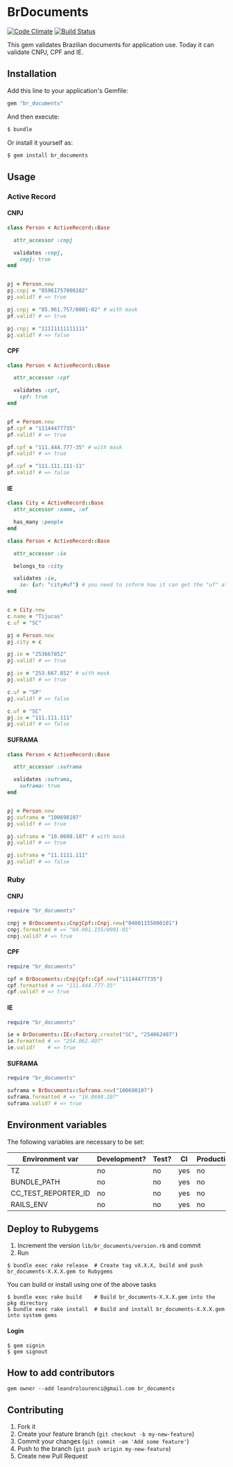 # BrDocuments

[![Code Climate](https://codeclimate.com/github/asseinfo/br_documents.png)](https://codeclimate.com/github/asseinfo/br_documents) [![Build Status](https://travis-ci.org/asseinfo/br_documents.svg?branch=master)](https://travis-ci.org/asseinfo/br_documents)

This gem validates Brazilian documents for application use. Today it can validate CNPJ, CPF and IE.

## Installation

Add this line to your application's Gemfile:

```ruby
gem "br_documents"
```

And then execute:

```ruby
$ bundle
```

Or install it yourself as:

```ruby
$ gem install br_documents
```

## Usage

### Active Record

#### CNPJ

```ruby
class Person < ActiveRecord::Base

  attr_accessor :cnpj

  validates :cnpj,
    cnpj: true
end


pj = Person.new
pj.cnpj = "85961757000102"
pj.valid? # => true

pj.cnpj = "85.961.757/0001-02" # with mask
pf.valid? # => true

pj.cnpj = "11111111111111"
pj.valid? # => false
```

#### CPF

```ruby
class Person < ActiveRecord::Base

  attr_accessor :cpf

  validates :cpf,
    cpf: true
end


pf = Person.new
pf.cpf = "11144477735"
pf.valid? # => true

pf.cpf = "111.444.777-35" # with mask
pf.valid? # => true

pf.cpf = "111.111.111-11"
pf.valid? # => false
```

#### IE

```ruby
class City < ActiveRecord::Base
  attr_accessor :name, :uf

  has_many :people
end

class Person < ActiveRecord::Base

  attr_accessor :ie

  belongs_to :city

  validates :ie,
    ie: {uf: "city#uf"} # you need to inform how it can get the "uf" attribute
end


c = City.new
c.name = "Tijucas"
c.uf = "SC"

pj = Person.new
pj.city = c

pj.ie = "253667852"
pj.valid? # => true

pj.ie = "253.667.852" # with mask
pj.valid? # => true

c.uf = "SP"
pj.valid? # => false

c.uf = "SC"
pj.ie = "111.111.111"
pj.valid? # => false
```

#### SUFRAMA

```ruby
class Person < ActiveRecord::Base

  attr_accessor :suframa

  validates :suframa,
    suframa: true
end


pj = Person.new
pj.suframa = "100698107"
pj.valid? # => true

pj.suframa = "10.0698.107" # with mask
pj.valid? # => true

pj.suframa = "11.1111.111"
pj.valid? # => false
```

### Ruby

#### CNPJ

```ruby
require "br_documents"

cnpj = BrDocuments::CnpjCpf::Cnpj.new("04001155000101")
cnpj.formatted # => "04.001.155/0001-01"
cnpj.valid? # => true
```

#### CPF

```ruby
require "br_documents"

cpf = BrDocuments::CnpjCpf::Cpf.new("11144477735")
cpf.formatted # => "111.444.777-35"
cpf.valid? # => true
```

#### IE

```ruby
require "br_documents"

ie = BrDocuments::IE::Factory.create("SC", "254062407")
ie.formatted # => "254.062.407"
ie.valid?    # => true
```

#### SUFRAMA

```ruby
require "br_documents"

suframa = BrDocuments::Suframa.new("100698107")
suframa.formatted # => "10.0698.107"
suframa.valid? # => true
```

## Environment variables

The following variables are necessary to be set:

Environment var                | Development? | Test? | CI  | Production? | Data
-------------------------------|--------------|-------|-----|-------------|-----
TZ                             | no           | no    | yes | no          | America/Sao_Paulo
BUNDLE_PATH                    | no           | no    | yes | no          | ./vendor/bundle
CC_TEST_REPORTER_ID            | no           | no    | yes | no          | get at codeclimate
RAILS_ENV                      | no           | no    | yes | no          | test

## Deploy to Rubygems

1. Increment the version `lib/br_documents/version.rb` and commit
2. Run

```
$ bundle exec rake release  # Create tag vX.X.X, build and push br_documents-X.X.X.gem to Rubygems
```

You can build or install using one of the above tasks

    $ bundle exec rake build    # Build br_documents-X.X.X.gem into the pkg directory
    $ bundle exec rake install  # Build and install br_documents-X.X.X.gem into system gems

#### Login
    $ gem signin
    $ gem signout

## How to add contributors

    gem owner --add leandrolourenci@gmail.com br_documents

## Contributing

1. Fork it
2. Create your feature branch (`git checkout -b my-new-feature`)
3. Commit your changes (`git commit -am 'Add some feature'`)
4. Push to the branch (`git push origin my-new-feature`)
5. Create new Pull Request
